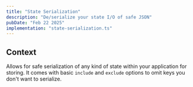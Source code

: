 ```yaml
---
title: "State Serialization"
description: "De/serialize your state I/O of safe JSON"
pubDate: "Feb 22 2025"
implementation: "state-serialization.ts"
---
```


## Context

Allows for safe serialization of any kind of state within your application for storing.
It comes with basic `include` and `exclude` options to omit keys you don't want to serialize.
